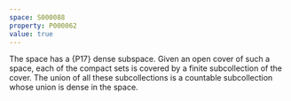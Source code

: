 ```yaml
---
space: S000088
property: P000062
value: true
---
```


The space has a {P17} dense subspace. <!-- edit according to the exact new definition -->
Given an open cover of such a space, each of the compact sets is covered by a finite subcollection of the cover.
The union of all these subcollections is a countable subcollection whose union is dense in the space.
